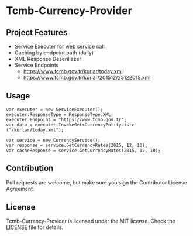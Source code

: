 # Tcmb-Currency-Provider

## Project Features
- Service Executer for web service call
- Caching by endpoint path (daily)
- XML Response Deseriliazer
- Service Endpoints
  - https://www.tcmb.gov.tr/kurlar/today.xml
  - https://www.tcmb.gov.tr/kurlar/201512/25122015.xml

## Usage

```CSharp
var executer = new ServiceExecuter();
executer.ResponseType = ResponseType.XML;
executer.Endpoint = "https://www.tcmb.gov.tr";
var data = executer.InvokeGet<CurrencyEntityList>("/kurlar/today.xml");

var service = new CurrencyService();
var response = service.GetCurrencyRates(2015, 12, 10);
var cacheResponse = service.GetCurrencyRates(2015, 12, 10);
```


## Contribution
Pull requests are welcome, but make sure you sign the Contributor License Agreement.

## License

Tcmb-Currency-Provider is licensed under the MIT license. Check the [LICENSE](LICENSE) file for details.
